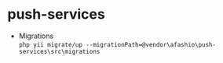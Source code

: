 # push-services

- Migrations  
`php yii migrate/up --migrationPath=@vendor\afashio\push-services\src\migrations`  

